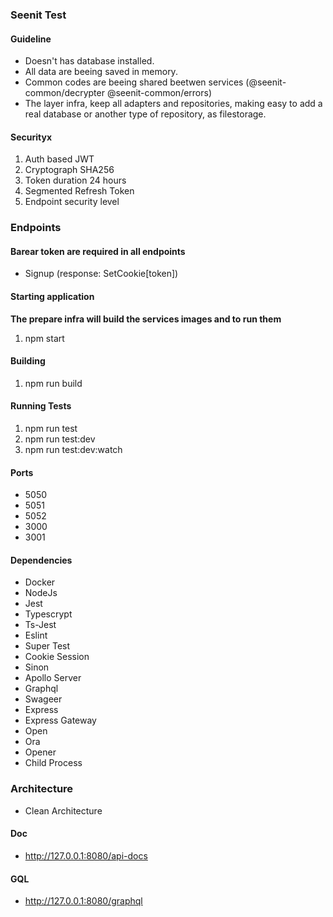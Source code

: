 ### Seenit Test

#### Guideline
* Doesn't has database installed.
* All data are beeing saved in memory.
* Common codes are beeing shared beetwen services (@seenit-common/decrypter @seenit-common/errors)
* The layer infra, keep all adapters and repositories, making easy to add a real database or another type of repository, as filestorage.

#### Securityx
1. Auth based JWT
2. Cryptograph SHA256
3. Token duration 24 hours
4. Segmented Refresh Token
5. Endpoint security level


### Endpoints
#### __Barear token are required in all endpoints__
- Signup (response: SetCookie[token])



#### Starting application
__The prepare infra will build the services images and to run them__

1. npm start

#### Building
1. npm run build

#### Running Tests
1. npm run test
2. npm run test:dev
2. npm run test:dev:watch

#### Ports 
* 5050
* 5051
* 5052
* 3000
* 3001

#### Dependencies
* Docker
* NodeJs
* Jest
* Typescrypt
* Ts-Jest
* Eslint
* Super Test
* Cookie Session
* Sinon
* Apollo Server
* Graphql
* Swageer
* Express
* Express Gateway
* Open
* Ora
* Opener
* Child Process

### Architecture
* Clean Architecture

#### Doc
* http://127.0.0.1:8080/api-docs

#### GQL
* http://127.0.0.1:8080/graphql
